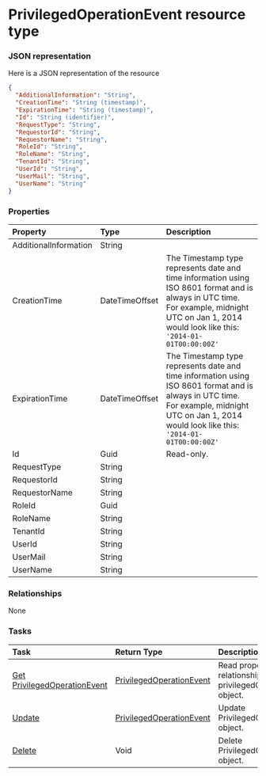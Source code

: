 # PrivilegedOperationEvent resource type



### JSON representation

Here is a JSON representation of the resource

```json
{
  "AdditionalInformation": "String",
  "CreationTime": "String (timestamp)",
  "ExpirationTime": "String (timestamp)",
  "Id": "String (identifier)",
  "RequestType": "String",
  "RequestorId": "String",
  "RequestorName": "String",
  "RoleId": "String",
  "RoleName": "String",
  "TenantId": "String",
  "UserId": "String",
  "UserMail": "String",
  "UserName": "String"
}

```
### Properties
| Property	   | Type	|Description|
|:---------------|:--------|:----------|
|AdditionalInformation|String||
|CreationTime|DateTimeOffset|The Timestamp type represents date and time information using ISO 8601 format and is always in UTC time. For example, midnight UTC on Jan 1, 2014 would look like this: `'2014-01-01T00:00:00Z'`|
|ExpirationTime|DateTimeOffset|The Timestamp type represents date and time information using ISO 8601 format and is always in UTC time. For example, midnight UTC on Jan 1, 2014 would look like this: `'2014-01-01T00:00:00Z'`|
|Id|Guid| Read-only.|
|RequestType|String||
|RequestorId|String||
|RequestorName|String||
|RoleId|Guid||
|RoleName|String||
|TenantId|String||
|UserId|String||
|UserMail|String||
|UserName|String||

### Relationships
None


### Tasks

| Task		   | Return Type	|Description|
|:---------------|:--------|:----------|
|[Get PrivilegedOperationEvent](../api/privilegedoperationevent_get.md) | [PrivilegedOperationEvent](privilegedoperationevent.md) |Read properties and relationships of privilegedOperationEvent object.|
|[Update](../api/privilegedoperationevent_update.md) | [PrivilegedOperationEvent](privilegedoperationevent.md)	|Update PrivilegedOperationEvent object. |
|[Delete](../api/privilegedoperationevent_delete.md) | Void	|Delete PrivilegedOperationEvent object. |

<!-- uuid: dcef1968-3fe8-49f7-8281-364037b7742a
2015-10-09 18:21:34 UTC -->